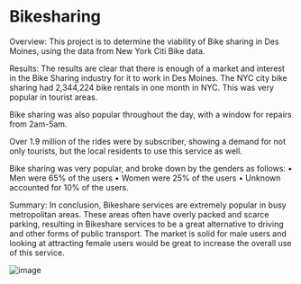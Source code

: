 # Bikesharing

Overview:
 This project is to determine the viability of Bike sharing in Des Moines, using the data from New York Citi Bike data.


Results:
The results are clear that there is enough of a market and interest in the Bike Sharing industry for it to work in Des Moines. The NYC city bike sharing had 2,344,224 bike rentals in one month in NYC.  This was very popular in tourist areas.
 

Bike sharing was also popular throughout the day, with a window for repairs from 2am-5am.
 

Over 1.9 million of the rides were by subscriber, showing a demand for not only tourists, but the local residents to use this service as well.
 

Bike sharing was very popular, and broke down by the genders as follows:
•	Men were 65% of the users
•	Women were 25% of the users
•	Unknown accounted for 10% of the users. 

Summary:
 In conclusion, Bikeshare services are extremely popular in busy metropolitan areas. These areas often have overly packed and scarce parking, resulting in Bikeshare services to be a great alternative to driving and other forms of public transport. The market is solid for male users and looking at attracting female users would be great to increase the overall use of this service.

![image](https://user-images.githubusercontent.com/91449005/153725036-5920e140-0e41-42e6-88b8-3ec2836b6dfe.png)





